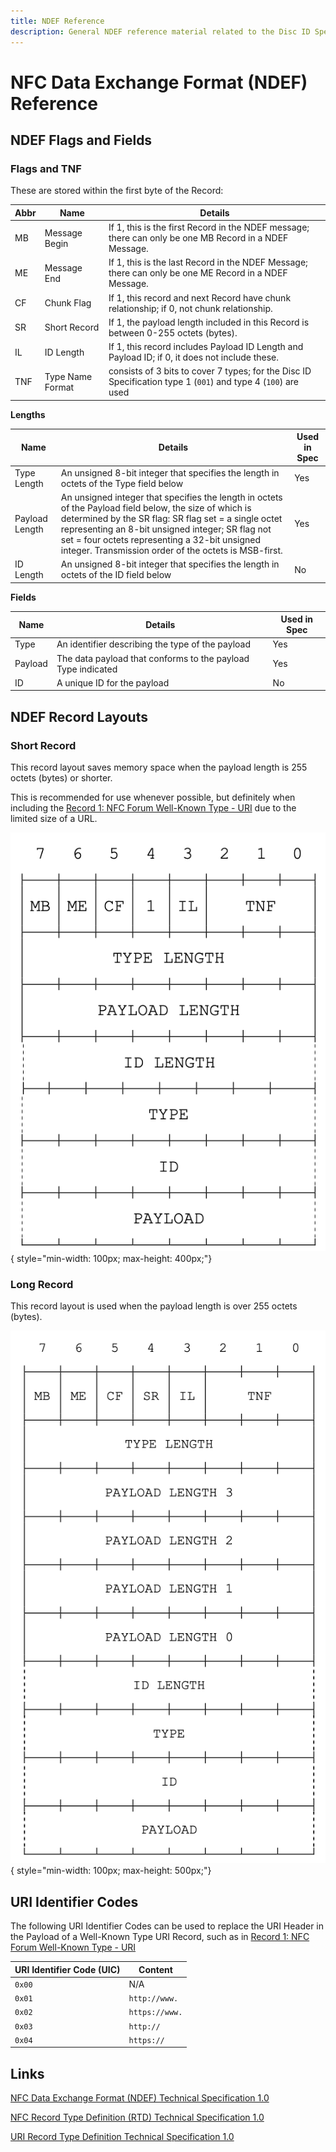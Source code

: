 ```yaml
---
title: NDEF Reference
description: General NDEF reference material related to the Disc ID Specification
---
```



# NFC Data Exchange Format (NDEF) Reference

## NDEF Flags and Fields 

### Flags and TNF
These are stored within the first byte of the Record:

| Abbr | Name             | Details |
|------|------------------|---------|
| MB   | Message Begin    | If 1, this is the first Record in the NDEF message; there can only be one MB Record in a NDEF Message. |
| ME   | Message End      | If 1, this is the last Record in the NDEF Message; there can only be one ME Record in a NDEF Message. |
| CF   | Chunk Flag       | If 1, this record and next Record have chunk relationship; if 0, not chunk relationship. |
| SR   | Short Record     | If 1, the payload length included in this Record is between 0-255 octets (bytes). |
| IL   | ID Length        | If 1, this record includes Payload ID Length and Payload ID; if 0, it does not include these. |
| TNF  | Type Name Format | consists of 3 bits to cover 7 types; for the Disc ID Specification type 1 (`001`) and type 4 (`100`) are used |

**Lengths**

| Name           | Details | Used in Spec |
|----------------|---------|--------------|
| Type Length    | An unsigned 8-bit integer that specifies the length in octets of the Type field below | Yes |
| Payload Length | An unsigned integer that specifies the length in octets of the Payload field below, the size of which is determined by the SR flag: SR flag set = a single octet representing an 8-bit unsigned integer; SR flag not set = four octets representing a 32-bit unsigned integer. Transmission order of the octets is MSB-first. | Yes |
| ID Length      | An unsigned 8-bit integer that specifies the length in octets of the ID field below | No |

**Fields**

| Name    | Details | Used in Spec |
|---------|---------|--------------|
| Type    | An identifier describing the type of the payload | Yes |
| Payload | The data payload that conforms to the payload Type indicated | Yes |
| ID      | A unique ID for the payload | No |

## NDEF Record Layouts

### Short Record
This record layout saves memory space when the payload length is 255 octets (bytes) or shorter.

This is recommended for use whenever possible, but definitely when including the [Record 1: NFC Forum Well-Known Type - URI](disc-id.md#record-1-nfc-forum-well-known-type-uri) due to the limited size of a URL.

![NDEF Short Record Layout](../images/NDEF_Short_Record_Layout.png){ style="min-width: 100px; max-height: 400px;"}

### Long Record
This record layout is used when the payload length is over 255 octets (bytes).

![NDEF Record Layout](../images/NDEF_Record_Layout.png){ style="min-width: 100px; max-height: 500px;"}

## URI Identifier Codes
The following URI Identifier Codes can be used to replace the URI Header in the Payload of a Well-Known Type URI Record, such as in [Record 1: NFC Forum Well-Known Type - URI](../specifications/disc-id.md#record-1-nfc-forum-well-known-type-uri)

| URI Identifier Code (UIC) | Content        |
|---------------------------|----------------|
| `0x00`                    | N/A            |
| `0x01`                    | `http://www.`  |
| `0x02`                    | `https://www.` |
| `0x03`                    | `http://`      |
| `0x04`                    | `https://`     |

## Links

[NFC Data Exchange Format (NDEF) Technical Specification 1.0](https://github.com/haldean/ndef/blob/master/docs/NFCForum-TS-NDEF_1.0.pdf)

[NFC Record Type Definition (RTD) Technical Specification 1.0](https://github.com/haldean/ndef/blob/master/docs/NFCForum-TS-RTD_1.0.pdf)

[URI Record Type Definition Technical Specification 1.0](https://github.com/haldean/ndef/blob/master/docs/NFCForum-TS-RTD_URI_1.0.pdf)